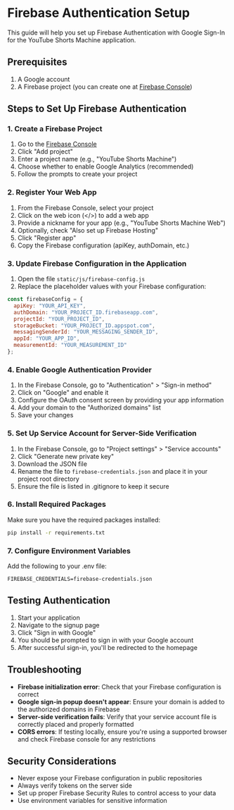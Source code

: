 # Firebase Authentication Setup

This guide will help you set up Firebase Authentication with Google Sign-In for the YouTube Shorts Machine application.

## Prerequisites

1. A Google account
2. A Firebase project (you can create one at [Firebase Console](https://console.firebase.google.com/))

## Steps to Set Up Firebase Authentication

### 1. Create a Firebase Project

1. Go to the [Firebase Console](https://console.firebase.google.com/)
2. Click "Add project"
3. Enter a project name (e.g., "YouTube Shorts Machine")
4. Choose whether to enable Google Analytics (recommended)
5. Follow the prompts to create your project

### 2. Register Your Web App

1. From the Firebase Console, select your project
2. Click on the web icon (</>) to add a web app
3. Provide a nickname for your app (e.g., "YouTube Shorts Machine Web")
4. Optionally, check "Also set up Firebase Hosting"
5. Click "Register app"
6. Copy the Firebase configuration (apiKey, authDomain, etc.)

### 3. Update Firebase Configuration in the Application

1. Open the file `static/js/firebase-config.js`
2. Replace the placeholder values with your Firebase configuration:

```javascript
const firebaseConfig = {
  apiKey: "YOUR_API_KEY",
  authDomain: "YOUR_PROJECT_ID.firebaseapp.com",
  projectId: "YOUR_PROJECT_ID",
  storageBucket: "YOUR_PROJECT_ID.appspot.com",
  messagingSenderId: "YOUR_MESSAGING_SENDER_ID",
  appId: "YOUR_APP_ID",
  measurementId: "YOUR_MEASUREMENT_ID"
};
```

### 4. Enable Google Authentication Provider

1. In the Firebase Console, go to "Authentication" > "Sign-in method"
2. Click on "Google" and enable it
3. Configure the OAuth consent screen by providing your app information
4. Add your domain to the "Authorized domains" list
5. Save your changes

### 5. Set Up Service Account for Server-Side Verification

1. In the Firebase Console, go to "Project settings" > "Service accounts"
2. Click "Generate new private key"
3. Download the JSON file
4. Rename the file to `firebase-credentials.json` and place it in your project root directory
5. Ensure the file is listed in .gitignore to keep it secure

### 6. Install Required Packages

Make sure you have the required packages installed:

```bash
pip install -r requirements.txt
```

### 7. Configure Environment Variables

Add the following to your .env file:

```
FIREBASE_CREDENTIALS=firebase-credentials.json
```

## Testing Authentication

1. Start your application
2. Navigate to the signup page
3. Click "Sign in with Google"
4. You should be prompted to sign in with your Google account
5. After successful sign-in, you'll be redirected to the homepage

## Troubleshooting

- **Firebase initialization error**: Check that your Firebase configuration is correct
- **Google sign-in popup doesn't appear**: Ensure your domain is added to the authorized domains in Firebase
- **Server-side verification fails**: Verify that your service account file is correctly placed and properly formatted
- **CORS errors**: If testing locally, ensure you're using a supported browser and check Firebase console for any restrictions

## Security Considerations

- Never expose your Firebase configuration in public repositories
- Always verify tokens on the server side
- Set up proper Firebase Security Rules to control access to your data
- Use environment variables for sensitive information 
